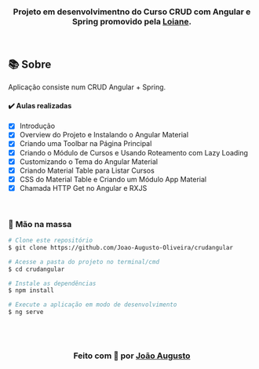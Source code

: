 <div align="center">

<h3>

Projeto em desenvolvimentno do Curso CRUD com Angular e Spring promovido pela [Loiane].

</h3>

</div>

<br>

## 📚 **Sobre**

Aplicação consiste num CRUD Angular + Spring.

#### ✔️ Aulas realizadas

- [x] Introdução
- [x] Overview do Projeto e Instalando o Angular Material
- [x] Criando uma Toolbar na Página Principal
- [x] Criando o Módulo de Cursos e Usando Roteamento com Lazy Loading
- [x] Customizando o Tema do Angular Material
- [x] Criando Material Table para Listar Cursos
- [x] CSS do Material Table e Criando um Módulo App Material
- [x] Chamada HTTP Get no Angular e RXJS

<br>

### 🚀 **Mão na massa**

```bash
# Clone este repositório
$ git clone https://github.com/Joao-Augusto-Oliveira/crudangular

# Acesse a pasta do projeto no terminal/cmd
$ cd crudangular

# Instale as dependências
$ npm install

# Execute a aplicação em modo de desenvolvimento
$ ng serve

```

<br>
<br>

<h3 align="center">
Feito com 💜 por <a href="https://www.linkedin.com/in/joão-augusto-oliveira-dos-santos-9b0693195">João Augusto</a>
<br><br> 
</h3>

<!-- Links -->

[loiane]: https://www.youtube.com/watch?v=qJnjz8FIs6Q&list=PLGxZ4Rq3BOBpwaVgAPxTxhdX_TfSVlTcY
